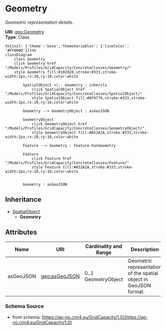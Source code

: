 # Geometry

_Geometric representation details._

**URI**: [geo:Geometry](http://www.opengis.net/ont/geosparql#Geometry)<br />
**Type**: Class

```mermaid
%%{init: {'theme':'base','themeVariables': {'lineColor': '#FF0000'}}}%%
classDiagram
    class Geometry
    click Geometry href "/Models/Profiles/GridCapacity/ConcreteClasses/Geometry/"
    style Geometry fill:#102820,stroke:#333,stroke-width:2px,rx:10,ry:10,color:white
     
        SpatialObject <|-- Geometry : inherits
            click SpatialObject href "/Models/Profiles/GridCapacity/ConcreteClasses/SpatialObject/"
            style SpatialObject fill:#8F9779,stroke:#333,stroke-width:2px,rx:10,ry:10,color:white

        Geometry --> GeometryObject : asGeoJSON

        GeometryObject
            click GeometryObject href "/Models/Profiles/GridCapacity/ConcreteClasses/GeometryObject/"
            style GeometryObject fill:#A52A2A,stroke:#333,stroke-width:2px,rx:10,ry:10,color:white

        Feature --> Geometry : Feature.hasGeometry

        Feature
            click Feature href "/Models/Profiles/GridCapacity/ConcreteClasses/Feature/"
            style Feature fill:#A52A2A,stroke:#333,stroke-width:2px,rx:10,ry:10,color:white


        Geometry : asGeoJSON
```

## Inheritance
* [SpatialObject](/Models/Profiles/GridCapacity/ConcreteClasses/SpatialObject/)
    * **Geometry**

## Attributes
| Name | URI | Cardinality and Range | Description | Inheritance |
| ---  | --- | --- | --- | --- |
| asGeoJSON | [geo:asGeoJSON](http://www.opengis.net/ont/geosparql#asGeoJSON) | 0..1 GeometryObject | Geometric representation of the spatial object in GeoJSON format. | direct |

### Schema Source
* from schema: [https://ap-no.cim4.eu/GridCapacity/1.0](https://ap-no.cim4.eu/GridCapacity/1.0)
